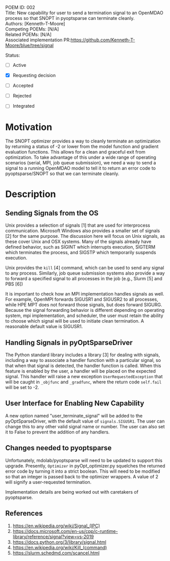 POEM ID: 002  
Title: New capability for user to send a termination signal to an OpenMDAO process so that SNOPT in pyoptsparse can terminate cleanly.  
Authors: [Kenneth-T-Moore]  
Competing POEMs: [N/A]  
Related POEMs: [N/A]  
Associated implementation PR:https://github.com/Kenneth-T-Moore/blue/tree/signal  

Status:

- [ ] Active
- [x] Requesting decision
- [ ] Accepted
- [ ] Rejected
- [ ] Integrated


Motivation
==========
The SNOPT optimizer provides a way to cleanly terminate an optimization by returning a status of -2
or lower from the model function and gradient evaluation functions. This allows for a clean and
graceful exit from optimization. To take advantage of this under a wide range of operating
scenarios (serial, MPI, job queue submission), we need a way to send a signal to a running OpenMDAO
model to tell it to return an error code  to pyoptsparse/SNOPT so that we can terminate cleanly.


Description
===========

Sending Signals from the OS
---------------------------
Unix provides a selection of signals [1] that are used for interprocess communication. Microsoft
Windows also provides a smaller set of signals [2] for the same purpose. The discussion here will
focus on Unix signals, as these cover Unix and OSX systems.  Many of the signals already have
defined behavior, such as SIGINT which interrupts execution, SIGTERM which terminates the
process, and SIGSTP which temporarily suspends execution.

Unix provides the `kill` [4] command, which can be used to send any signal to any process.
Similarly, job queue submission systems also provide a way to forward a specified signal to
all processes in the job (e.g., Slurm [5] and PBS [6])

It is important to check how an MPI implementation handles signals as well. For example, OpenMPI
forwards SIGUSR1 and SIGUSR2 to all processes, while HPE MPT does not forward those signals, but
does forward SIGURG.  Because the signal forwarding behavior is different depending on operating
system, mpi implementation, and scheduler, the user must retain the ability to choose which
signal will be used to initiate clean termination.  A reasonable default value is SIGUSR1.


Handling Signals in pyOptSparseDriver
-------------------------------------
The Python standard library includes a library [3] for dealing with signals, including a way to
associate a handler function with a particular signal, so that when that signal is detected, the
handler function is called. When this feature is enabled by the user, a handler will be placed
on the expected signal. This handler will raise a new exception `UserRequestedException` that
will be caught in `_objfunc` and `_gradfunc`, where the return code `self.fail` will be set
to -2.


User Interface for Enabling New Capability
------------------------------------------
A new option named "user_terminate_signal" will be added to the pyOptSparseDriver, with the
default value of `signals.SIGUSR1`.  The user can change this to any other valid signal name or
number. The user can also set it to False to prevent the addition of any handlers.


Changes needed to pyoptsparse
-----------------------------
Unfortunately, mdolab/pyoptsparse will need to be updated to support this upgrade. Presently,
`Optimizer` in pyOpt_optimizer.py squelches the returned error code by turning it into a
strict boolean. This will need to be modified so that an integer is passed back to the optimizer
wrappers. A value of 2 will signify a user-requested termination.

Implementation details are being worked out with caretakers of pyoptsparse.


References
----------
1. https://en.wikipedia.org/wiki/Signal_(IPC)
2. https://docs.microsoft.com/en-us/cpp/c-runtime-library/reference/signal?view=vs-2019
3. https://docs.python.org/3/library/signal.html
4. https://en.wikipedia.org/wiki/Kill_(command)
5. https://slurm.schedmd.com/scancel.html
